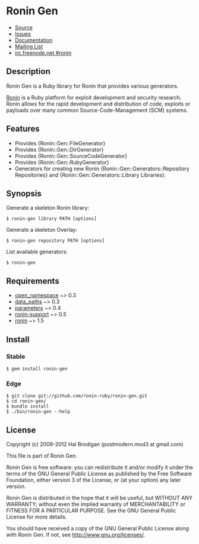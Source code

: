 # Ronin Gen

* [Source](https://github.com/ronin-ruby/ronin-gen)
* [Issues](https://github.com/ronin-ruby/ronin-gen/issues)
* [Documentation](http://ronin-ruby.github.com/docs/ronin-gen/frames)
* [Mailing List](https://groups.google.com/group/ronin-ruby)
* [irc.freenode.net #ronin](http://ronin-ruby.github.com/irc/)

## Description

Ronin Gen is a Ruby library for Ronin that provides various generators.

[Ronin] is a Ruby platform for exploit development and security research.
Ronin allows for the rapid development and distribution of code, exploits
or payloads over many common Source-Code-Management (SCM) systems.

## Features

* Provides {Ronin::Gen::FileGenerator}
* Provides {Ronin::Gen::DirGenerator}
* Provides {Ronin::Gen::SourceCodeGenerator}
* Provides {Ronin::Gen::RubyGenerator}
* Generators for creating new Ronin
  {Ronin::Gen::Generators::Repository Repositories} and
  {Ronin::Gen::Generators::Library Libraries}.

## Synopsis

Generate a skeleton Ronin library:

    $ ronin-gen library PATH [options]

Generate a skeleton Overlay:

    $ ronin-gen repository PATH [options]

List available generators:

    $ ronin-gen

## Requirements

* [open_namespace](https://github.com/postmodern/open_namespace#readme)
  ~> 0.3
* [data_paths](https://github.com/postmodern/data_paths#readme)
  ~> 0.3
* [parameters](https://github.com/postmodern/parameters#readme)
  ~> 0.4
* [ronin-support](https://github.com/ronin-ruby/ronin-support#readme)
  ~> 0.5
* [ronin](https://github.com/ronin-ruby/ronin#readme)
  ~> 1.5

## Install

### Stable

    $ gem install ronin-gen

### Edge

    $ git clone git://github.com/ronin-ruby/ronin-gen.git
    $ cd ronin-gen/
    $ bundle install
    $ ./bin/ronin-gen --help

## License

Copyright (c) 2009-2012 Hal Brodigan (postmodern.mod3 at gmail.com)

This file is part of Ronin Gen.

Ronin Gen is free software: you can redistribute it and/or modify
it under the terms of the GNU General Public License as published by
the Free Software Foundation, either version 3 of the License, or
(at your option) any later version.

Ronin Gen is distributed in the hope that it will be useful,
but WITHOUT ANY WARRANTY; without even the implied warranty of
MERCHANTABILITY or FITNESS FOR A PARTICULAR PURPOSE.  See the
GNU General Public License for more details.

You should have received a copy of the GNU General Public License
along with Ronin Gen.  If not, see <http://www.gnu.org/licenses/>.

[Ronin]: http://ronin-ruby.github.com/
